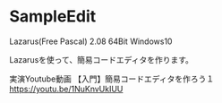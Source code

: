 # SampleEdit

Lazarus(Free Pascal) 2.08 64Bit
Windows10

Lazarusを使って、簡易コードエディタを作ります。

実演Youtube動画
【入門】簡易コードエディタを作ろう１
https://youtu.be/1NuKnvUkIUU


